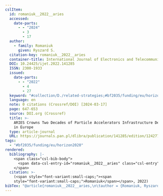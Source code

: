```yaml
---
cslItem:
  id: romaniuk__2022__aries
  accessed:
    date-parts:
      - - "2024"
        - 3
        - 17
  author:
    - family: Romaniuk
      given: Ryszard S.
  citation-key: romaniuk__2022__aries
  container-title: International Journal of Electronics and Telecommunications
  DOI: 10.24425/ijet.2022.141285
  ISSN: 2300-1933
  issued:
    date-parts:
      - - "2022"
        - 4
        - 27
  keyword: "#collection/D./related-strategies;#bf2035/funding/eu/horizon2020"
  language: en
  note: 0 citations (Crossref/DOI) [2024-03-17]
  page: 647-653
  source: DOI.org (Crossref)
  title: >-
    ARIES Crowns Two Decades of Particle Accelerators Infrastructure Development
    in Europe
  type: article-journal
  URL: https://journals.pan.pl/dlibra/publication/141285/edition/124277/content
tags:
  - "#bf2035/funding/eu/horizon2020"
rendered:
  bibliography: |-
    <span class="csl-bib-body">
      <span data-csl-entry-id="romaniuk__2022__aries" class="csl-entry"><span class='author-bib'>Romaniuk</span>. <span class='date-bib'>(2022)</span>. <span class='title'><b>ARIES Crowns Two Decades of Particle Accelerators Infrastructure Development in Europe</b></span>. <i>International Journal of Electronics and Telecommunications</i>, 647–653. <span class='URL'><a href='https://doi.org/10.24425/ijet.2022.141285'>LINK</a></span></span>
    </span>
  citation: >-
    (<span style="font-variant:small-caps;"><span
    style="font-variant:small-caps;">Romaniuk</span></span>, 2022)
bibTex: "@article{romaniuk__2022__aries,\n\tauthor = {Romaniuk, Ryszard S.},\n\tjournal = {International Journal of Electronics and Telecommunications},\n\tdoi = {10.24425/ijet.2022.141285},\n\tissn = {2300-1933},\n\tyear = {2022},\n\tmonth = {apr 27},\n\tnote = {0 citations (Crossref/DOI) [2024-03-17]},\n\tpages = {647--653},\n\ttitle = {ARIES {Crowns} {Two} {Decades} of {Particle} {Accelerators} {Infrastructure} {Development} in {Europe}},\n\turl = {https://journals.pan.pl/dlibra/publication/141285/edition/124277/content},\n\thowpublished = {https://journals.pan.pl/dlibra/publication/141285/edition/124277/content},\n}\n\n"
---
```

